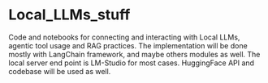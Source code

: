# Local_LLMs_stuff
Code and notebooks for connecting and interacting with Local LLMs, agentic tool usage and RAG practices. The implementation will be done mostly with LangChain framework, and maybe others modules as well. The local server end point is LM-Studio for most cases. HuggingFace API and codebase will be used as well.

